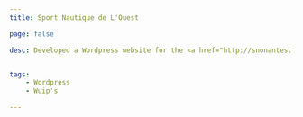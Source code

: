 ```yaml
---
title: Sport Nautique de L'Ouest

page: false

desc: Developed a Wordpress website for the <a href="http://snonantes.fr">SNO</a>, sailing club in Nantes.


tags:
    - Wordpress
    - Wuip's

---
```


